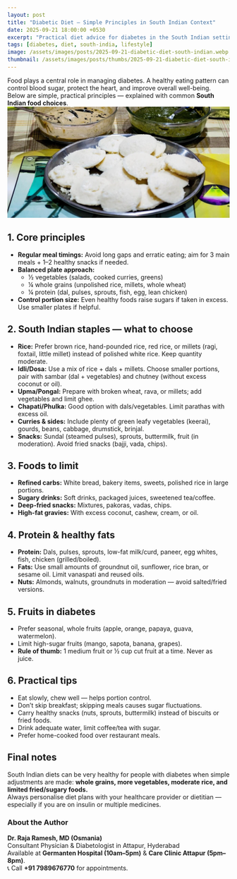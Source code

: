 ```yaml
---
layout: post
title: "Diabetic Diet — Simple Principles in South Indian Context"
date: 2025-09-21 18:00:00 +0530
excerpt: "Practical diet advice for diabetes in the South Indian setting — what to eat, what to limit, and how to plan balanced meals."
tags: [diabetes, diet, south-india, lifestyle]
image: /assets/images/posts/2025-09-21-diabetic-diet-south-indian.webp
thumbnail: /assets/images/posts/thumbs/2025-09-21-diabetic-diet-south-indian.webp
---
```


Food plays a central role in managing diabetes. A healthy eating pattern can control blood sugar, protect the heart, and improve overall well-being. Below are simple, practical principles — explained with common **South Indian food choices**.
![South Indian Diabetic Diet](/assets/images/posts/2025-09-21-diabetic-diet-south-indian.webp)

## 1. Core principles
- **Regular meal timings:** Avoid long gaps and erratic eating; aim for 3 main meals + 1–2 healthy snacks if needed.  
- **Balanced plate approach:**  
  - ½ vegetables (salads, cooked curries, greens)  
  - ¼ whole grains (unpolished rice, millets, whole wheat)  
  - ¼ protein (dal, pulses, sprouts, fish, egg, lean chicken)  
- **Control portion size:** Even healthy foods raise sugars if taken in excess. Use smaller plates if helpful.  

## 2. South Indian staples — what to choose
- **Rice:** Prefer brown rice, hand-pounded rice, red rice, or millets (ragi, foxtail, little millet) instead of polished white rice. Keep quantity moderate.  
- **Idli/Dosa:** Use a mix of rice + dals + millets. Choose smaller portions, pair with sambar (dal + vegetables) and chutney (without excess coconut or oil).  
- **Upma/Pongal:** Prepare with broken wheat, rava, or millets; add vegetables and limit ghee.  
- **Chapati/Phulka:** Good option with dals/vegetables. Limit parathas with excess oil.  
- **Curries & sides:** Include plenty of green leafy vegetables (keerai), gourds, beans, cabbage, drumstick, brinjal.  
- **Snacks:** Sundal (steamed pulses), sprouts, buttermilk, fruit (in moderation). Avoid fried snacks (bajji, vada, chips).  

## 3. Foods to limit
- **Refined carbs:** White bread, bakery items, sweets, polished rice in large portions.  
- **Sugary drinks:** Soft drinks, packaged juices, sweetened tea/coffee.  
- **Deep-fried snacks:** Mixtures, pakoras, vadas, chips.  
- **High-fat gravies:** With excess coconut, cashew, cream, or oil.  

## 4. Protein & healthy fats
- **Protein:** Dals, pulses, sprouts, low-fat milk/curd, paneer, egg whites, fish, chicken (grilled/boiled).  
- **Fats:** Use small amounts of groundnut oil, sunflower, rice bran, or sesame oil. Limit vanaspati and reused oils.  
- **Nuts:** Almonds, walnuts, groundnuts in moderation — avoid salted/fried versions.  

## 5. Fruits in diabetes
- Prefer seasonal, whole fruits (apple, orange, papaya, guava, watermelon).  
- Limit high-sugar fruits (mango, sapota, banana, grapes).  
- **Rule of thumb:** 1 medium fruit or ½ cup cut fruit at a time. Never as juice.  

## 6. Practical tips
- Eat slowly, chew well — helps portion control.  
- Don’t skip breakfast; skipping meals causes sugar fluctuations.  
- Carry healthy snacks (nuts, sprouts, buttermilk) instead of biscuits or fried foods.  
- Drink adequate water, limit coffee/tea with sugar.  
- Prefer home-cooked food over restaurant meals.  

## Final notes
South Indian diets can be very healthy for people with diabetes when simple adjustments are made: **whole grains, more vegetables, moderate rice, and limited fried/sugary foods.**  
Always personalise diet plans with your healthcare provider or dietitian — especially if you are on insulin or multiple medicines.

### About the Author
**Dr. Raja Ramesh, MD (Osmania)**  
Consultant Physician & Diabetologist in Attapur, Hyderabad  
Available at **Germanten Hospital (10am–5pm)** & **Care Clinic Attapur (5pm–8pm)**.  
📞 Call **+91 7989676770** for appointments.
